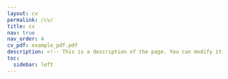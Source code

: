 ```yaml
---
layout: cv
permalink: /cv/
title: cv
nav: true
nav_order: 4
cv_pdf: example_pdf.pdf
description: <!-- This is a description of the page. You can modify it in '_pages/cv.md'. You can also change or remove the top pdf download button. -->
toc:
  sidebar: left
---
```

